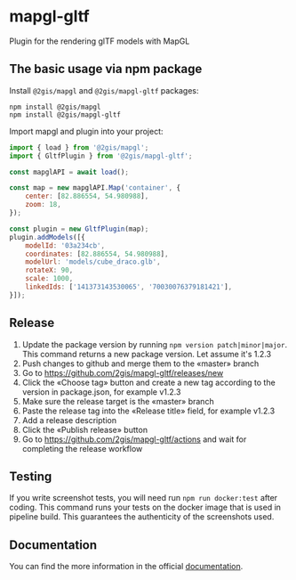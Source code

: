 # mapgl-gltf

Plugin for the rendering glTF models with MapGL

## The basic usage via npm package

Install `@2gis/mapgl` and `@2gis/mapgl-gltf` packages:

```shell
npm install @2gis/mapgl
npm install @2gis/mapgl-gltf
```

Import mapgl and plugin into your project:

```js
import { load } from '@2gis/mapgl';
import { GltfPlugin } from '@2gis/mapgl-gltf';

const mapglAPI = await load();

const map = new mapglAPI.Map('container', {
    center: [82.886554, 54.980988],
    zoom: 18,
});

const plugin = new GltfPlugin(map);
plugin.addModels([{
    modelId: '03a234cb',
    coordinates: [82.886554, 54.980988],
    modelUrl: 'models/cube_draco.glb',
    rotateX: 90,
    scale: 1000,
    linkedIds: ['141373143530065', '70030076379181421'],
}]);
```

## Release

1. Update the package version by running `npm version patch|minor|major`. This command returns a new package version. Let assume it's 1.2.3
1. Push changes to github and merge them to the «master» branch
1. Go to https://github.com/2gis/mapgl-gltf/releases/new
1. Click the «Choose tag» button and create a new tag according to the version in package.json, for example v1.2.3
1. Make sure the release target is the «master» branch
1. Paste the release tag into the «Release title» field, for example v1.2.3
1. Add a release description
1. Click the «Publish release» button
1. Go to https://github.com/2gis/mapgl-gltf/actions and wait for completing the release workflow

## Testing

If you write screenshot tests, you will need run `npm run docker:test` after coding.
This command runs your tests on the docker image that is used in pipeline build.
This guarantees the authenticity of the screenshots used.

## Documentation

You can find the more information in the official [documentation](https://docs.2gis.com/en/mapgl/immersive/gltf-plugin).
